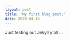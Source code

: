 ```yaml
---
layout: post
title: "My first blog post."
date: 2020-04-14
---
```


Just testing out Jekyll y'all ...
